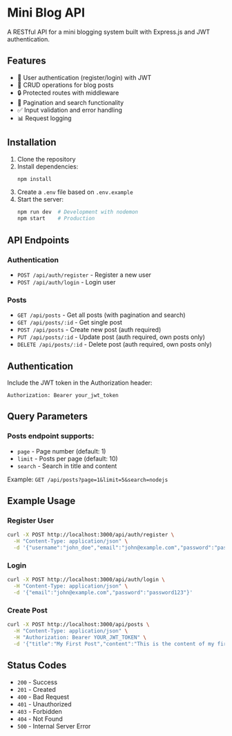 # Mini Blog API

A RESTful API for a mini blogging system built with Express.js and JWT authentication.

## Features

- 🔐 User authentication (register/login) with JWT
- 📝 CRUD operations for blog posts
- 🔒 Protected routes with middleware
- 📄 Pagination and search functionality
- ✅ Input validation and error handling
- 📊 Request logging

## Installation

1. Clone the repository
2. Install dependencies:
   ```bash
   npm install
   ```
3. Create a `.env` file based on `.env.example`
4. Start the server:
   ```bash
   npm run dev  # Development with nodemon
   npm start    # Production
   ```

## API Endpoints

### Authentication
- `POST /api/auth/register` - Register a new user
- `POST /api/auth/login` - Login user

### Posts
- `GET /api/posts` - Get all posts (with pagination and search)
- `GET /api/posts/:id` - Get single post
- `POST /api/posts` - Create new post (auth required)
- `PUT /api/posts/:id` - Update post (auth required, own posts only)
- `DELETE /api/posts/:id` - Delete post (auth required, own posts only)

## Authentication

Include the JWT token in the Authorization header:
```
Authorization: Bearer your_jwt_token
```

## Query Parameters

### Posts endpoint supports:
- `page` - Page number (default: 1)
- `limit` - Posts per page (default: 10)
- `search` - Search in title and content

Example: `GET /api/posts?page=1&limit=5&search=nodejs`

## Example Usage

### Register User
```bash
curl -X POST http://localhost:3000/api/auth/register \
  -H "Content-Type: application/json" \
  -d '{"username":"john_doe","email":"john@example.com","password":"password123"}'
```

### Login
```bash
curl -X POST http://localhost:3000/api/auth/login \
  -H "Content-Type: application/json" \
  -d '{"email":"john@example.com","password":"password123"}'
```

### Create Post
```bash
curl -X POST http://localhost:3000/api/posts \
  -H "Content-Type: application/json" \
  -H "Authorization: Bearer YOUR_JWT_TOKEN" \
  -d '{"title":"My First Post","content":"This is the content of my first post."}'
```

## Status Codes

- `200` - Success
- `201` - Created
- `400` - Bad Request
- `401` - Unauthorized
- `403` - Forbidden
- `404` - Not Found
- `500` - Internal Server Error